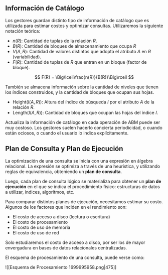 ## Información de Catálogo

Los gestores guardan distinto tipo de información de catálogo que es utilizada para estimar costos y optimizar consultas. Utilizaremos la siguiente notación teórica:

- $n(R)$: Cantidad de tuplas de la relación $R$.
- $B(R)$: Cantidad de bloques de almacenamiento que ocupa $R$
- $V(A,R)$: Cantidad de valores distintos que adopta el atributo $A$ en $R$ (variabilidad).
- $F(R)$: Cantidad de tuplas de $R$ que entran en un bloque (factor de bloque).

$$
F(R) = \Big\lceil\frac{n(R)}{B(R)}\Big\rceil
$$

También se almacena información sobre la cantidad de niveles que tienen los índices construidos, y la cantidad de bloques que ocupan sus hojas.

- $\text{Height}(I(A,R))$: Altura del índice de búsqueda $I$ por el atributo $A$ de la relación $R$.
- $\text{Length}(I(A,R))$: Cantidad de bloques que ocupan las hojas del índice $I$.

Actualiza la información de catálogo en cada operación de ABM puede ser muy costoso. Los gestores suelen hacerlo concierta periodicidad, o cuando están ociosos, o cuando el usuario lo indica explícitamente.

## Plan de Consulta y Plan de Ejecución

La optimización de una consulta se inicia con una expresión en álgebra relacional. La expresión se optimiza a través de una heurística, y utilizando reglas de equivalencia, obteniendo un **plan de consulta**.

Luego, cada plan de consulta lógico se materializa para obtener un **plan de ejecución** en el que se indica el procedimiento físico: estructuras de datos a utilizar, indices, algoritmos, etc.

Para comparar distintos planes de ejecución, necesitamos estimar su costo. Algunos de los factores que inciden en el rendimiento son:

- El costo de acceso a disco (lectura o escritura)
- El costo de procesamiento
- El costo de uso de memoria
- El costo de uso de red

Solo estudiaremos el costo de acceso a disco, por ser los de mayor envergadura en bases de datos relacionales centralizadas.

El esquema de procesamiento de una consulta, puede verse como:

![[Esquema de Procesamiento 1699995958.png|475]]
